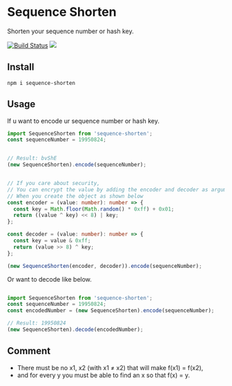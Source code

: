 # Sequence Shorten

Shorten your sequence number or hash key.

<p align="left">
<a href="https://travis-ci.org/webhacking/sequence-shorten"><img src="https://travis-ci.org/webhacking/sequence-shorten.svg?branch=master" alt="Build Status"></a>
<a href="https://codecov.io/gh/webhacking/sequence-shorten"><img src="https://codecov.io/gh/webhacking/sequence-shorten/branch/master/graph/badge.svg" /></a>
</p>

## Install

```
npm i sequence-shorten
```

## Usage

If u want to encode ur sequence number or hash key.

```typescript
import SequenceShorten from 'sequence-shorten';
const sequenceNumber = 19950824;


// Result: bvShE
(new SequenceShorten).encode(sequenceNumber);


// If you care about security,
// You can encrypt the value by adding the encoder and decoder as argument values
// When you create the object as shown below
const encoder = (value: number): number => {
  const key = Math.floor(Math.random() * 0xff) + 0x01;
  return ((value ^ key) << 8) | key;
};

const decoder = (value: number): number => {
  const key = value & 0xff;
  return (value >> 8) ^ key;
};

(new SequenceShorten(encoder, decoder)).encode(sequenceNumber);
```

Or want to decode like below.
```typescript

import SequenceShorten from 'sequence-shorten';
const sequenceNumber = 19950824;
const encodedNumber = (new SequenceShorten).encode(sequenceNumber);

// Result: 19950824
(new SequenceShorten).decode(encodedNumber);

```

## Comment

- There must be no x1, x2 (with x1 ≠ x2) that will make f(x1) = f(x2),
- and for every y you must be able to find an x so that f(x) = y.

